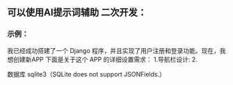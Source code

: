 ## 可以使用AI提示词辅助 二次开发：
### 示例：

我已经成功搭建了一个 Django 程序，并且实现了用户注册和登录功能。现在，我想创建新APP 
下面是关于这个 APP 的详细设置需求：
1.导航栏设计:
2. 

数据库
sqlite3（SQLite does not support JSONFields.）
